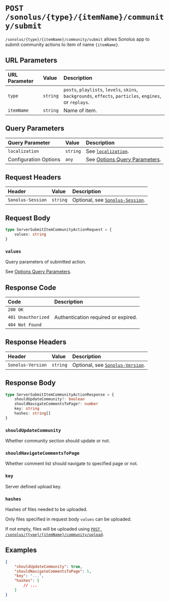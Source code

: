 # `POST /sonolus/{type}/{itemName}/community/submit`

`/sonolus/{type}/{itemName}/community/submit` allows Sonolus app to submit community actions to item of name `{itemName}`.

## URL Parameters

| URL Parameter | Value    | Description                                                                                              |
| :------------ | :------- | :------------------------------------------------------------------------------------------------------- |
| `type`        | `string` | `posts`, `playlists`, `levels`, `skins`, `backgrounds`, `effects`, `particles`, `engines`, or `replays`. |
| `itemName`    | `string` | Name of item.                                                                                            |

## Query Parameters

| Query Parameter       | Value    | Description                                                                      |
| :-------------------- | :------- | :------------------------------------------------------------------------------- |
| `localization`        | `string` | See [`localization`](../query-parameters/localization.md).                       |
| Configuration Options | `any`    | See [Options Query Parameters](../query-parameters/options-query-parameters.md). |

## Request Headers

| Header            | Value    | Description                                                       |
| :---------------- | :------- | :---------------------------------------------------------------- |
| `Sonolus-Session` | `string` | Optional, see [`Sonolus-Session`](../headers/sonolus-session.md). |

## Request Body

```ts
type ServerSubmitItemCommunityActionRequest = {
    values: string
}
```

### `values`

Query parameters of submitted action.

See [Options Query Parameters](../query-parameters/options-query-parameters.md).

## Response Code

| Code               | Description                         |
| :----------------- | :---------------------------------- |
| `200 OK`           |                                     |
| `401 Unauthorized` | Authentication required or expired. |
| `404 Not Found`    |                                     |

## Response Headers

| Header            | Value    | Description                                                       |
| :---------------- | :------- | :---------------------------------------------------------------- |
| `Sonolus-Version` | `string` | Optional, see [`Sonolus-Version`](../headers/sonolus-version.md). |

## Response Body

```ts
type ServerSubmitItemCommunityActionResponse = {
    shouldUpdateCommunity?: boolean
    shouldNavigateCommentsToPage?: number
    key: string
    hashes: string[]
}
```

### `shouldUpdateCommunity`

Whether community section should update or not.

### `shouldNavigateCommentsToPage`

Whether comment list should navigate to specified page or not.

### `key`

Server defined upload key.

### `hashes`

Hashes of files needed to be uploaded.

Only files specified in request body `values` can be uploaded.

If not empty, files will be uploaded using [`POST /sonolus/{type}/{itemName}/community/upload`](./post-sonolus-type-item-name-community-upload.md).

## Examples

```json
{
    "shouldUpdateCommunity": true,
    "shouldNavigateCommentsToPage": 5,
    "key": "...",
    "hashes": [
        // ...
    ]
}
```
